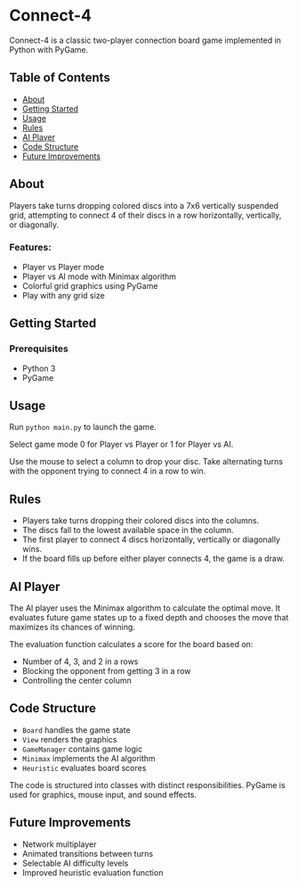 # Connect-4
Connect-4 is a classic two-player connection board game implemented in Python with PyGame.

## Table of Contents

- [About](#about)
- [Getting Started](#getting-started)
- [Usage](#usage)  
- [Rules](#rules)
- [AI Player](#ai-player)
- [Code Structure](#code-structure)
- [Future Improvements](#future-improvements)

## About

Players take turns dropping colored discs into a 7x6 vertically suspended grid, attempting to connect 4 of their discs in a row horizontally, vertically, or diagonally.

### Features:

- Player vs Player mode
- Player vs AI mode with Minimax algorithm
- Colorful grid graphics using PyGame
- Play with any grid size

## Getting Started

### Prerequisites

- Python 3
- PyGame 


## Usage

Run `python main.py` to launch the game.

Select game mode 0 for Player vs Player or 1 for Player vs AI. 

Use the mouse to select a column to drop your disc. Take alternating turns with the opponent trying to connect 4 in a row to win.

## Rules

- Players take turns dropping their colored discs into the columns.
- The discs fall to the lowest available space in the column. 
- The first player to connect 4 discs horizontally, vertically or diagonally wins.
- If the board fills up before either player connects 4, the game is a draw.

## AI Player 

The AI player uses the Minimax algorithm to calculate the optimal move. It evaluates future game states up to a fixed depth and chooses the move that maximizes its chances of winning.

The evaluation function calculates a score for the board based on:

- Number of 4, 3, and 2 in a rows
- Blocking the opponent from getting 3 in a row
- Controlling the center column

## Code Structure

- `Board` handles the game state
- `View` renders the graphics 
- `GameManager` contains game logic
- `Minimax` implements the AI algorithm
- `Heuristic` evaluates board scores

The code is structured into classes with distinct responsibilities. PyGame is used for graphics, mouse input, and sound effects.

## Future Improvements

- Network multiplayer
- Animated transitions between turns 
- Selectable AI difficulty levels
- Improved heuristic evaluation function
